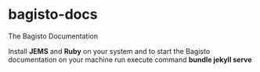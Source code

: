 # bagisto-docs
The Bagisto Documentation

Install **JEMS** and **Ruby** on your system and to start the Bagisto documentation on your machine run execute command **bundle jekyll serve**